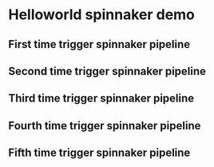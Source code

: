 # Helloworld spinnaker demo

## First time trigger spinnaker pipeline
## Second time trigger spinnaker pipeline
## Third time trigger spinnaker pipeline
## Fourth time trigger spinnaker pipeline
## Fifth time trigger spinnaker pipeline

